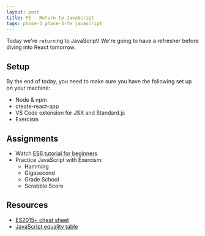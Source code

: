 ```yaml
---
layout: post
title: FE - Return to JavaScript
tags: phase-3 phase-3-fe javascript
---
```


Today we're `return`ing to JavaScript! We're going to have a refresher before diving into React tomorrow.

## Setup

By the end of today, you need to make sure you have the following set up on your machine:

- Node & npm
- create-react-app
- VS Code extension for JSX and Standard.js
- Exercism

## Assignments

- Watch [ES6 tutorial for beginners](https://www.youtube.com/watch?v=WZQc7RUAg18)
- Practice JavaScript with Exercism:
  - Hamming
  - Gigasecond
  - Grade School
  - Scrabble Score

## Resources

- [ES2015+ cheat sheet](https://devhints.io/es6)
- [JavaScript equality table](https://dorey.github.io/JavaScript-Equality-Table/)
